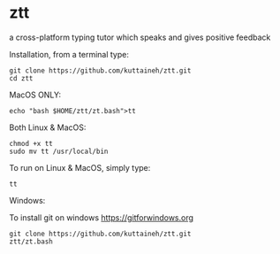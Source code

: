 # ztt
a cross-platform typing tutor which speaks and gives positive feedback

Installation, from a terminal type:
```
git clone https://github.com/kuttaineh/ztt.git
cd ztt
```
MacOS ONLY:
```
echo "bash $HOME/ztt/zt.bash">tt
```
Both Linux & MacOS:
```
chmod +x tt
sudo mv tt /usr/local/bin
```
To run on Linux & MacOS, simply type:
```
tt
```
Windows:

To install git on windows https://gitforwindows.org
```
git clone https://github.com/kuttaineh/ztt.git
ztt/zt.bash
```
